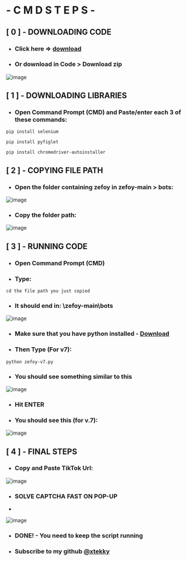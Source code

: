 # - C M D  S T E P S - 
## [ 0 ] - DOWNLOADING CODE
- ### Click here => [download](https://github.com/xtekky/zefoy/archive/refs/heads/main.zip)
- ### Or download in Code > Download zip
![image](https://user-images.githubusercontent.com/98614666/160390771-86d5a58b-8338-402d-9235-1c830149086c.png)

## [ 1 ] - DOWNLOADING LIBRARIES
- ### Open Command Prompt (CMD) and Paste/enter each 3 of these commands:
```
pip install selenium
```
```
pip install pyfiglet
```
```
pip install chromedriver-autoinstaller
```
## [ 2 ] - COPYING FILE PATH
- ### Open the folder containing zefoy in zefoy-main > bots:
![image](https://user-images.githubusercontent.com/98614666/160391352-5ca3bc19-0351-489a-a4f1-643e60c66334.png)
- ### Copy the folder path:
![image](https://user-images.githubusercontent.com/98614666/160391445-ba0f5de0-992c-4faa-a1ec-cab5794bc86a.png)
 
## [ 3 ] - RUNNING CODE
- ### Open Command Prompt (CMD)
- ### Type:
```
cd the file path you just copied
```
- ### It should end in: \zefoy-main\bots
![image](https://user-images.githubusercontent.com/98614666/160391780-e23ded36-5594-4592-b1a9-8935384c30d4.png)
- ### Make sure that you have python installed - [Download](https://www.microsoft.com/en-us/p/python-310/9pjpw5ldxlz5#activetab=pivot:overviewtab)
- ### Then Type (For v7):
```
python zefoy-v7.py
```
- ### You should see something similar to this
![image](https://user-images.githubusercontent.com/98614666/160392734-19f8b6d4-ff22-448b-ae90-383e81e205a5.png)

- ### Hit ENTER
- ### You should see this (for v.7):
![image](https://user-images.githubusercontent.com/98614666/160392853-7ee07859-9bd0-455b-be0b-1c01894d4009.png)

## [ 4 ] - FINAL STEPS
- ### Copy and Paste TikTok Url:
![image](https://user-images.githubusercontent.com/98614666/159102913-185b0bab-7158-4076-88d9-fc0d79c6ccf4.png)
- ### SOLVE CAPTCHA FAST ON POP-UP
- 
![image](https://user-images.githubusercontent.com/98614666/159103044-c5928d97-dce0-4a65-ae67-4803a9b764f5.png)
- ### DONE! - You need to keep the script running
- ### Subscribe to my github [@xtekky](https://github.com/xtekky)






